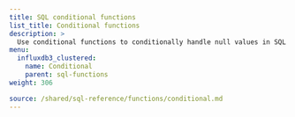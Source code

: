 ```yaml
---
title: SQL conditional functions
list_title: Conditional functions
description: >
  Use conditional functions to conditionally handle null values in SQL queries.
menu:
  influxdb3_clustered:
    name: Conditional
    parent: sql-functions    
weight: 306

source: /shared/sql-reference/functions/conditional.md
---
```


<!-- 
// SOURCE content/shared/sql-reference/functions/conditional.md
-->
